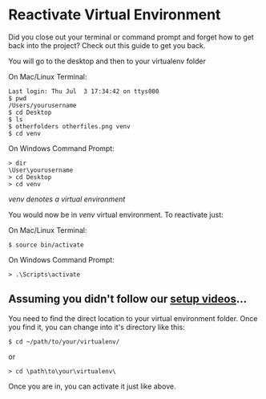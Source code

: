 # Reactivate Virtual Environment
Did you close out your terminal or command prompt and forget how to get back into the project? Check out this guide to get you back.




You will go to the desktop and then to your virtualenv folder

On Mac/Linux Terminal:
```
Last login: Thu Jul  3 17:34:42 on ttys000
$ pwd
/Users/yourusername 
$ cd Desktop
$ ls
$ otherfolders otherfiles.png venv
$ cd venv 
```


On Windows Command Prompt:
```
> dir
\User\yourusername
> cd Desktop
> cd venv
```

*venv denotes a virtual environment*


You would now be in *venv* virtual environment. To reactivate just:

On Mac/Linux Terminal:
```
$ source bin/activate
```

On Windows Command Prompt:
```
> .\Scripts\activate
```


## Assuming you didn't follow our [setup videos](https://codingforentrepreneurs.com/projects/#setup)...
You need to find the direct location to your virtual environment folder. Once you find it, you can change into it's directory like this:

```
$ cd ~/path/to/your/virtualenv/
```
or
```
> cd \path\to\your\virtualenv\
```

Once you are in, you can activate it just like above.


